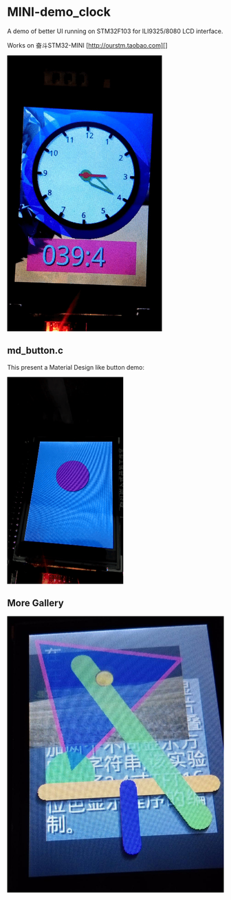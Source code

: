 ﻿MINI-demo_clock
====
A demo of better UI running on STM32F103 for ILI9325/8080 LCD interface.

Works on 奋斗STM32-MINI [http://ourstm.taobao.com][]

![clock](res/clock.gif)


md_button.c
----
This present a Material Design like button demo:

![md_button](res/button.gif)

More Gallery
----
![test.jpg](res/test.jpg)

[http://ourstm.taobao.com]: http://ourstm.taobao.com